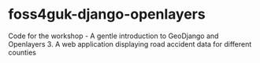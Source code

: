 # foss4guk-django-openlayers
Code for the workshop - A gentle introduction to GeoDjango and Openlayers 3. A web application displaying road accident data for different counties
